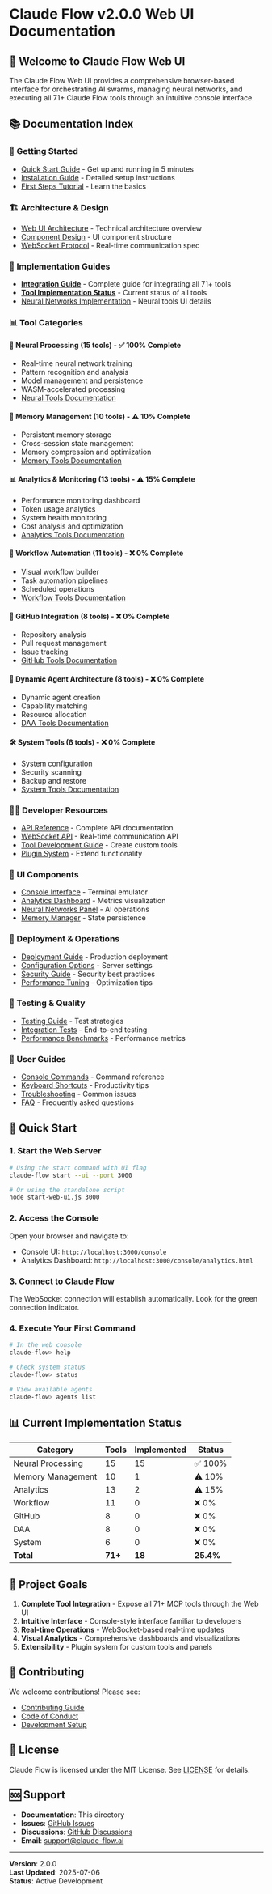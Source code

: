 # Claude Flow v2.0.0 Web UI Documentation

## 🌊 Welcome to Claude Flow Web UI

The Claude Flow Web UI provides a comprehensive browser-based interface for orchestrating AI swarms, managing neural networks, and executing all 71+ Claude Flow tools through an intuitive console interface.

## 📚 Documentation Index

### 🚀 Getting Started
- [Quick Start Guide](./QUICK_START.md) - Get up and running in 5 minutes
- [Installation Guide](./INSTALLATION.md) - Detailed setup instructions
- [First Steps Tutorial](./TUTORIAL.md) - Learn the basics

### 🏗️ Architecture & Design
- [Web UI Architecture](../web-ui-architecture.md) - Technical architecture overview
- [Component Design](./COMPONENT_DESIGN.md) - UI component structure
- [WebSocket Protocol](./WEBSOCKET_PROTOCOL.md) - Real-time communication spec

### 🔧 Implementation Guides
- **[Integration Guide](./INTEGRATION_GUIDE.md)** - Complete guide for integrating all 71+ tools
- **[Tool Implementation Status](./TOOL_IMPLEMENTATION_STATUS.md)** - Current status of all tools
- [Neural Networks Implementation](../ui/console/neural-networks-demo.md) - Neural tools UI details

### 📊 Tool Categories

#### 🧠 Neural Processing (15 tools) - ✅ 100% Complete
- Real-time neural network training
- Pattern recognition and analysis
- Model management and persistence
- WASM-accelerated processing
- [Neural Tools Documentation](./tools/NEURAL_TOOLS.md)

#### 💾 Memory Management (10 tools) - ⚠️ 10% Complete
- Persistent memory storage
- Cross-session state management
- Memory compression and optimization
- [Memory Tools Documentation](./tools/MEMORY_TOOLS.md)

#### 📊 Analytics & Monitoring (13 tools) - ⚠️ 15% Complete
- Performance monitoring dashboard
- Token usage analytics
- System health monitoring
- Cost analysis and optimization
- [Analytics Tools Documentation](./tools/ANALYTICS_TOOLS.md)

#### 🔄 Workflow Automation (11 tools) - ❌ 0% Complete
- Visual workflow builder
- Task automation pipelines
- Scheduled operations
- [Workflow Tools Documentation](./tools/WORKFLOW_TOOLS.md)

#### 🐙 GitHub Integration (8 tools) - ❌ 0% Complete
- Repository analysis
- Pull request management
- Issue tracking
- [GitHub Tools Documentation](./tools/GITHUB_TOOLS.md)

#### 🤖 Dynamic Agent Architecture (8 tools) - ❌ 0% Complete
- Dynamic agent creation
- Capability matching
- Resource allocation
- [DAA Tools Documentation](./tools/DAA_TOOLS.md)

#### 🛠️ System Tools (6 tools) - ❌ 0% Complete
- System configuration
- Security scanning
- Backup and restore
- [System Tools Documentation](./tools/SYSTEM_TOOLS.md)

### 👩‍💻 Developer Resources
- [API Reference](./API_REFERENCE.md) - Complete API documentation
- [WebSocket API](./WEBSOCKET_API.md) - Real-time communication API
- [Tool Development Guide](./TOOL_DEVELOPMENT.md) - Create custom tools
- [Plugin System](./PLUGIN_SYSTEM.md) - Extend functionality

### 🎨 UI Components
- [Console Interface](./components/CONSOLE.md) - Terminal emulator
- [Analytics Dashboard](./components/ANALYTICS.md) - Metrics visualization
- [Neural Networks Panel](./components/NEURAL_PANEL.md) - AI operations
- [Memory Manager](./components/MEMORY_MANAGER.md) - State persistence

### 🚦 Deployment & Operations
- [Deployment Guide](./DEPLOYMENT.md) - Production deployment
- [Configuration Options](./CONFIGURATION.md) - Server settings
- [Security Guide](./SECURITY.md) - Security best practices
- [Performance Tuning](./PERFORMANCE.md) - Optimization tips

### 🧪 Testing & Quality
- [Testing Guide](./TESTING.md) - Test strategies
- [Integration Tests](./tests/INTEGRATION_TESTS.md) - End-to-end testing
- [Performance Benchmarks](./BENCHMARKS.md) - Performance metrics

### 📖 User Guides
- [Console Commands](./user-guide/CONSOLE_COMMANDS.md) - Command reference
- [Keyboard Shortcuts](./user-guide/SHORTCUTS.md) - Productivity tips
- [Troubleshooting](./user-guide/TROUBLESHOOTING.md) - Common issues
- [FAQ](./user-guide/FAQ.md) - Frequently asked questions

## 🚀 Quick Start

### 1. Start the Web Server
```bash
# Using the start command with UI flag
claude-flow start --ui --port 3000

# Or using the standalone script
node start-web-ui.js 3000
```

### 2. Access the Console
Open your browser and navigate to:
- Console UI: `http://localhost:3000/console`
- Analytics Dashboard: `http://localhost:3000/console/analytics.html`

### 3. Connect to Claude Flow
The WebSocket connection will establish automatically. Look for the green connection indicator.

### 4. Execute Your First Command
```bash
# In the web console
claude-flow> help

# Check system status
claude-flow> status

# View available agents
claude-flow> agents list
```

## 📊 Current Implementation Status

| Category | Tools | Implemented | Status |
|----------|-------|-------------|---------|
| Neural Processing | 15 | 15 | ✅ 100% |
| Memory Management | 10 | 1 | ⚠️ 10% |
| Analytics | 13 | 2 | ⚠️ 15% |
| Workflow | 11 | 0 | ❌ 0% |
| GitHub | 8 | 0 | ❌ 0% |
| DAA | 8 | 0 | ❌ 0% |
| System | 6 | 0 | ❌ 0% |
| **Total** | **71+** | **18** | **25.4%** |

## 🎯 Project Goals

1. **Complete Tool Integration** - Expose all 71+ MCP tools through the Web UI
2. **Intuitive Interface** - Console-style interface familiar to developers
3. **Real-time Operations** - WebSocket-based real-time updates
4. **Visual Analytics** - Comprehensive dashboards and visualizations
5. **Extensibility** - Plugin system for custom tools and panels

## 🤝 Contributing

We welcome contributions! Please see:
- [Contributing Guide](../../CONTRIBUTING.md)
- [Code of Conduct](../../CODE_OF_CONDUCT.md)
- [Development Setup](./DEVELOPMENT.md)

## 📝 License

Claude Flow is licensed under the MIT License. See [LICENSE](../../LICENSE) for details.

## 🆘 Support

- **Documentation**: This directory
- **Issues**: [GitHub Issues](https://github.com/chatman-media/claude-flow-multilang/issues)
- **Discussions**: [GitHub Discussions](https://github.com/chatman-media/claude-flow-multilang/discussions)
- **Email**: support@claude-flow.ai

---

**Version**: 2.0.0  
**Last Updated**: 2025-07-06  
**Status**: Active Development